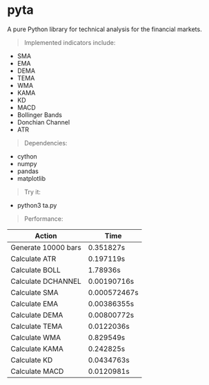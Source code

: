 # pyta

A pure Python library for technical analysis for the financial markets.

> Implemented indicators include:
- SMA
- EMA
- DEMA
- TEMA
- WMA
- KAMA
- KD
- MACD
- Bollinger Bands
- Donchian Channel
- ATR

> Dependencies:
- cython
- numpy
- pandas
- matplotlib

> Try it:
- python3 ta.py

> Performance:

Action              | Time
--------------------|---------------
Generate 10000 bars | 0.351827s
Calculate ATR       | 0.197119s
Calculate BOLL      | 1.78936s
Calculate DCHANNEL  | 0.00190716s
Calculate SMA       | 0.000572467s
Calculate EMA       | 0.00386355s
Calculate DEMA      | 0.00800772s
Calculate TEMA      | 0.0122036s
Calculate WMA       | 0.829549s
Calculate KAMA      | 0.242825s
Calculate KD        | 0.0434763s
Calculate MACD      | 0.0120981s
